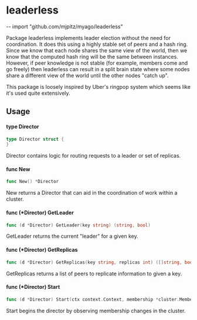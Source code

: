# leaderless
--
    import "github.com/mjpitz/myago/leaderless"

Package leaderless implements leader election without the need for coordination.
It does this using a highly stable set of peers and a hash ring. Since we know
that each node shares the same view of the world, then we know that the computed
hash ring will be the same between instances. However, if peer knowledge is not
stable (for example, members come and go freely) then leaderless can result in a
split brain state where some nodes share a different view of the world until the
other nodes "catch up".

This package is loosely inspired by Uber's ringpop system which seems like it's
used quite extensively.

## Usage

#### type Director

```go
type Director struct {
}
```

Director contains logic for routing requests to a leader or set of replicas.

#### func  New

```go
func New() *Director
```
New returns a Director that can aid in the coordination of work within a
cluster.

#### func (*Director) GetLeader

```go
func (d *Director) GetLeader(key string) (string, bool)
```
GetLeader returns the current "leader" for a given key.

#### func (*Director) GetReplicas

```go
func (d *Director) GetReplicas(key string, replicas int) ([]string, bool)
```
GetReplicas returns a list of peers to replicate information to given a key.

#### func (*Director) Start

```go
func (d *Director) Start(ctx context.Context, membership *cluster.Membership) error
```
Start begins the director by observing membership changes in the cluster.
